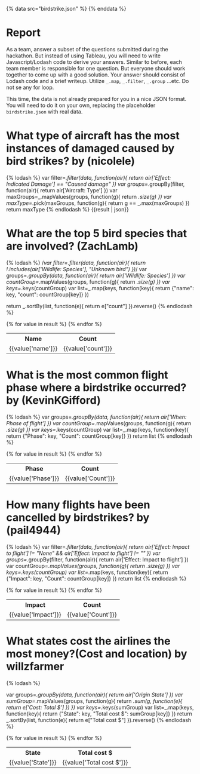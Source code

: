 {% data src="birdstrike.json" %}
{% enddata %}

# Report

As a team, answer a subset of the questions submitted during the hackathon.
But instead of using Tableau, you will need to write Javascript/Lodash code
to derive your answers. Similar to before, each team member is responsible for
one question. But everyone should work together to come up with a good solution.
Your answer should consist of Lodash code and a brief writeup.
Utilize `_.map`, `_.filter`, `_.group` ...etc. Do not se any for loop.

This time, the data is not already prepared for you in a nice JSON format. You
will need to do it on your own, replacing the placeholder `birdstrike.json` with
real data.

# What type of aircraft has the most instances of damaged caused by bird strikes? by (nicolele)

{% lodash %}
var filter=_.filter(data, function(air){
	return air['Effect: Indicated Damage'] == "Caused damage"
})
var groups=_.groupBy(filter, function(air){
	return air['Aircraft: Type']
})
var maxGroups=_.mapValues(groups, function(g){
	return _.size(g)
})
var maxType=_.pick(maxGroups, function(g){
	return g == _.max(maxGroups)
})
return maxType
{% endlodash %}
{{result | json}}

# What are the top 5 bird species that are involved? (ZachLamb)

{% lodash %}
/*var filter=_.filter(data, function(air){
	return !_.includes(air['Wildlife: Species'], "Unknown bird")
})*/
var groups=_.groupBy(data, function(air){
	return air['Wildlife: Species']
})
var countGroup=_.mapValues(groups, function(g){
	return _.size(g)
})
var keys=_.keys(countGroup)
var list=_.map(keys, function(key){
	return {"name": key, "count": countGroup[key]}
})

return _.sortBy(list, function(e){
	return e["count"]
}).reverse()
{% endlodash %}
<table>
	<tr>
		<th>Name</th>
		<th>Count</th>
	</tr>
{% for value in result %}
    <tr>
        <td>{{value['name']}}</td>
        <td>{{value['count']}}</td>
    </tr>
{% endfor %}
</table>


# What is the most common flight phase where a birdstrike occurred? by (KevinKGifford)

{% lodash %}
var groups=_.groupBy(data, function(air){
	return air['When: Phase of flight']
})
var countGroup=_.mapValues(groups, function(g){
	return _.size(g)
})
var keys=_.keys(countGroup)
var list=_.map(keys, function(key){
	return {"Phase": key, "Count": countGroup[key]}
})
return list
{% endlodash %}
<table>
	<tr>
		<th>Phase</th>
		<th>Count</th>
	</tr>
{% for value in result %}
    <tr>
        <td>{{value['Phase']}}</td>
        <td>{{value['Count']}}</td>
    </tr>
{% endfor %}
</table>

# How many flights have been cancelled by birdstrikes? by (pail4944)

{% lodash %}
var filter=_.filter(data, function(air){
	return air['Effect: Impact to flight'] != "None" && air['Effect: Impact to flight'] != ""
})
var groups=_.groupBy(filter, function(air){
	return air['Effect: Impact to flight']
})
var countGroup=_.mapValues(groups, function(g){
	return _.size(g)
})
var keys=_.keys(countGroup)
var list=_.map(keys, function(key){
	return {"Impact": key, "Count": countGroup[key]}
})
return list
{% endlodash %}
<table>
	<tr>
		<th>Impact</th>
		<th>Count</th>
	</tr>
{% for value in result %}
    <tr>
        <td>{{value['Impact']}}</td>
        <td>{{value['Count']}}</td>
    </tr>
{% endfor %}
</table>

# What states cost the airlines the most money?(Cost and location) by willzfarmer

{% lodash %}

var groups=_.groupBy(data, function(air){
	return air['Origin State']
})
var sumGroup=_.mapValues(groups, function(g){
	return _.sum(g, function(e){
		return e['Cost: Total $']
	})
})
var keys=_.keys(sumGroup)
var list=_.map(keys, function(key){
	return {"State": key, "Total cost $": sumGroup[key]}
})
return _.sortBy(list, function(e){
	return e["Total cost $"]
}).reverse()
{% endlodash %}
<table>
	<tr>
		<th>State</th>
		<th>Total cost $</th>
	</tr>
{% for value in result %}
    <tr>
        <td>{{value['State']}}</td>
        <td>{{value['Total cost $']}}</td>
    </tr>
{% endfor %}
</table>
